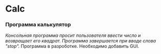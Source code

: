 # Calc
### Программа калькулятор
*Консольная программа просит пользователя ввести число и возвращает его квадрат.
Программа завершается при вводе слова "stop".*
Программа в разроботке. Необходимо добавить GUI.